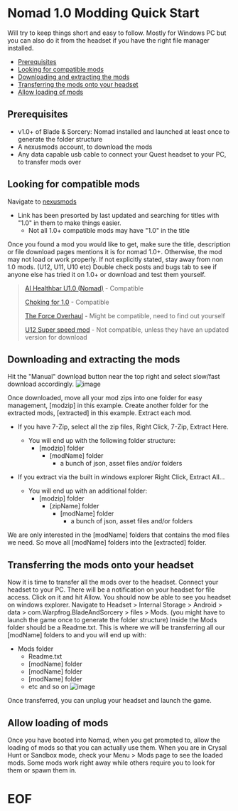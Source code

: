 # Nomad 1.0 Modding Quick Start

Will try to keep things short and easy to follow.
Mostly for Windows PC but you can also do it from the headset if you have the right file manager installed.

- [Prerequisites](#Prerequisites)
- [Looking for compatible mods](#looking-for-compatible-mods)
- [Downloading and extracting the mods](#Downloading-and-extracting-the-mods)
- [Transferring the mods onto your headset](#Transferring-the-mods-onto-your-headset)
- [Allow loading of mods](#Allow-loading-of-mods)

## Prerequisites

- v1.0+ of Blade & Sorcery: Nomad installed and launched at least once to generate the folder structure
- A nexusmods account, to download the mods
- Any data capable usb cable to connect your Quest headset to your PC, to transfer mods over

## Looking for compatible mods

Navigate to [nexusmods](https://www.nexusmods.com/games/bladeandsorcerynomad/mods?sort=updatedAt&title=1.0)
- Link has been presorted by last updated and searching for titles with "1.0" in them to make things easier.
  - Not all 1.0+ compatible mods may have "1.0" in the title

Once you found a mod you would like to get, make sure the title, description or file download pages mentions it is for nomad 1.0+.
Otherwise, the mod may not load or work properly. If not explicitly stated, stay away from non 1.0 mods. (U12, U11, U10 etc)
Double check posts and bugs tab to see if anyone else has tried it on 1.0+ or download and test them yourself.
> [AI Healthbar U1.0 (Nomad)](https://www.nexusmods.com/bladeandsorcerynomad/mods/4418) - Compatible
>
> [Choking for 1.0](https://www.nexusmods.com/bladeandsorcerynomad/mods/3870) - Compatible
>
> [The Force Overhaul](https://www.nexusmods.com/bladeandsorcerynomad/mods/4853?tab=description) - Might be compatible, need to find out yourself
>
> [U12 Super speed mod](https://www.nexusmods.com/bladeandsorcerynomad/mods/3827) - Not compatible, unless they have an updated version for download

## Downloading and extracting the mods

Hit the "Manual" download button near the top right and select slow/fast download accordingly.
![image](https://github.com/user-attachments/assets/8c4cb40d-62a9-4c05-8c4d-ceaec91dab10)

Once downloaded, move all your mod zips into one folder for easy management, [modzip] in this example.
Create another folder for the extracted mods, [extracted] in this example.
Extract each mod.
  - If you have 7-Zip, select all the zip files, Right Click, 7-Zip, Extract Here.
    - You will end up with the following folder structure:
      - [modzip] folder
        - [modName] folder
          - a bunch of json, asset files and/or folders

       
  - If you extract via the built in windows explorer Right Click, Extract All...
    - You will end up with an additional folder:
      - [modzip] folder
        - [zipName] folder
          - [modName] folder
            - a bunch of json, asset files and/or folders
         
We are only interested in the [modName] folders that contains the mod files we need. 
So move all [modName] folders into the [extracted] folder.

## Transferring the mods onto your headset

Now it is time to transfer all the mods over to the headset.
Connect your headset to your PC. There will be a notification on your headset for file access. Click on it and hit Allow.
You should now be able to see you headset on windows explorer.
Navigate to Headset > Internal Storage > Android > data > com.Warpfrog.BladeAndSorcery > files > Mods. (you might have to launch the game once to generate the folder structure)
Inside the Mods folder should be a Readme.txt.
This is where we will be transferring all our [modName] folders to and you will end up with:
  - Mods folder
    - Readme.txt
    - [modName] folder
    - [modName] folder
    - [modName] folder
    - etc and so on
![image](https://github.com/user-attachments/assets/20426e2d-4158-48ed-9f5f-c248564b7e19)

Once transferred, you can unplug your headset and launch the game.

## Allow loading of mods

Once you have booted into Nomad, when you get prompted to, allow the loading of mods so that you can actually use them.
When you are in Crysal Hunt or Sandbox mode, check your Menu > Mods page to see the loaded mods.
Some mods work right away while others require you to look for them or spawn them in.

# EOF
